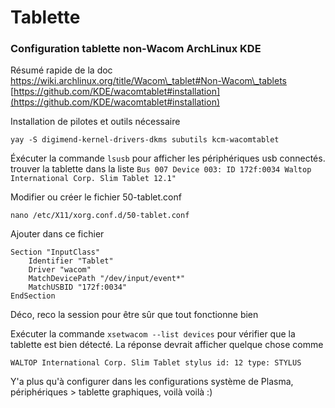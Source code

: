 # Tablette

### Configuration tablette non-Wacom ArchLinux KDE

Résumé rapide de la doc [https://wiki.archlinux.org/title/Wacom\_tablet#Non-Wacom\_tablets ](https://wiki.archlinux.org/title/Wacom\_tablet#Non-Wacom\_tablets)[https://github.com/KDE/wacomtablet#installation](https://github.com/KDE/wacomtablet#installation)

Installation de pilotes et outils nécessaire

`yay -S digimend-kernel-drivers-dkms subutils kcm-wacomtablet`

Éxécuter la commande `lsusb` pour afficher les périphériques usb connectés. trouver la tablette dans la liste `Bus 007 Device 003: ID 172f:0034 Waltop International Corp. Slim Tablet 12.1"`

Modifier ou créer le fichier 50-tablet.conf&#x20;

`nano /etc/X11/xorg.conf.d/50-tablet.conf`

Ajouter dans ce fichier

```
Section "InputClass"
    Identifier "Tablet"
    Driver "wacom"
    MatchDevicePath "/dev/input/event*"
    MatchUSBID "172f:0034"
EndSection
```

Déco, reco la session pour être sûr que tout fonctionne bien

Exécuter la commande `xsetwacom --list devices` pour vérifier que la tablette est bien détecté. La réponse devrait afficher quelque chose comme&#x20;

`WALTOP International Corp. Slim Tablet stylus id: 12 type: STYLUS`&#x20;

Y'a plus qu'à configurer dans les configurations système de Plasma, périphériques > tablette graphiques, voilà voilà :)

